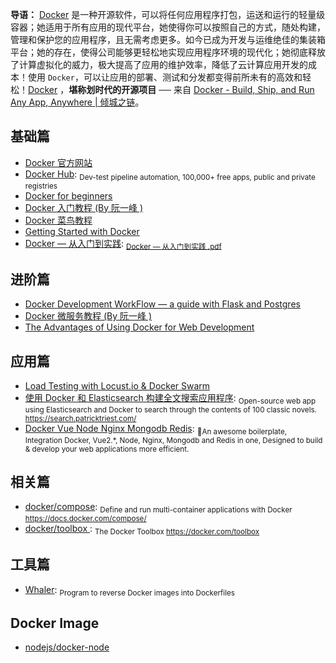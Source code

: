 **导语：** [Docker](https://www.docker.com/ "Docker") 是一种开源软件，可以将任何应用程序打包，运送和运行的轻量级容器；她适用于所有应用的现代平台，她使得你可以按照自己的方式，随处构建，管理和保护您的应用程序，且无需考虑更多。如今已成为开发与运维绝佳的集装箱平台；她的存在，使得公司能够更轻松地实现应用程序环境的现代化；她彻底释放了计算虚拟化的威力，极大提高了应用的维护效率，降低了云计算应用开发的成本！使用 `Docker`，可以让应用的部署、测试和分发都变得前所未有的高效和轻松！[Docker](https://www.docker.com/ "Docker") ，**堪称划时代的开源项目** ── 来自 [Docker - Build, Ship, and Run Any App, Anywhere | 倾城之链](https://nicelinks.site/post/5b7036890f8719053c094d68)。

## 基础篇

* [Docker 官方网站](https://www.docker.com/)
* [Docker Hub](https://hub.docker.com/): <sub>Dev-test pipeline automation, 100,000+ free apps, public and private registries</sub>
* [Docker for beginners](https://docker-curriculum.com/)
* [Docker 入门教程 (By 阮一峰 )](http://www.ruanyifeng.com/blog/2018/02/docker-tutorial.html)
* [Docker 菜鸟教程](http://www.runoob.com/docker/docker-tutorial.html)
* [Getting Started with Docker](https://scotch.io/tutorials/getting-started-with-docker)
* [Docker — 从入门到实践](https://yeasy.gitbooks.io/docker_practice/content/): <sub>[Docker — 从入门到实践 .pdf](https://legacy.gitbook.com/download/pdf/book/yeasy/docker_practice)</sub>

## 进阶篇

* [Docker Development WorkFlow — a guide with Flask and Postgres](https://medium.freecodecamp.org/docker-development-workflow-a-guide-with-flask-and-postgres-db1a1843044a)
* [Docker 微服务教程 (By 阮一峰 )](http://www.ruanyifeng.com/blog/2018/02/docker-wordpress-tutorial.html)
* [The Advantages of Using Docker for Web Development](https://codeburst.io/the-advantages-of-using-docker-for-web-development-23096c457fad)

## 应用篇

* [Load Testing with Locust.io & Docker Swarm](https://wheniwork.engineering/load-testing-with-locust-io-docker-swarm-d78a2602997a)
* [使用 Docker 和 Elasticsearch 构建全文搜索应用程序](https://blog.patricktriest.com/text-search-docker-elasticsearch/): <sub>Open-source web app using Elasticsearch and Docker to search through the contents of 100 classic novels. https://search.patricktriest.com/</sub>
* [Docker Vue Node Nginx Mongodb Redis](https://github.com/nicejade/docker-vue-node-nginx-mongodb-redis): <sub>🐉An awesome boilerplate, Integration Docker, Vue2.*, Node, Nginx, Mongodb and Redis in one, Designed to build & develop your web applications more efficient.</sub>

## 相关篇

* [docker/compose](https://github.com/docker/compose): <sub>Define and run multi-container applications with Docker https://docs.docker.com/compose/</sub>
* [docker/toolbox ](https://github.com/docker/toolbox): <sub>The Docker Toolbox https://docker.com/toolbox</sub>

## 工具篇

* [Whaler](https://github.com/P3GLEG/Whaler): <sub>Program to reverse Docker images into Dockerfiles</sub>

## Docker Image

* [nodejs/docker-node](https://github.com/nodejs/docker-node)
